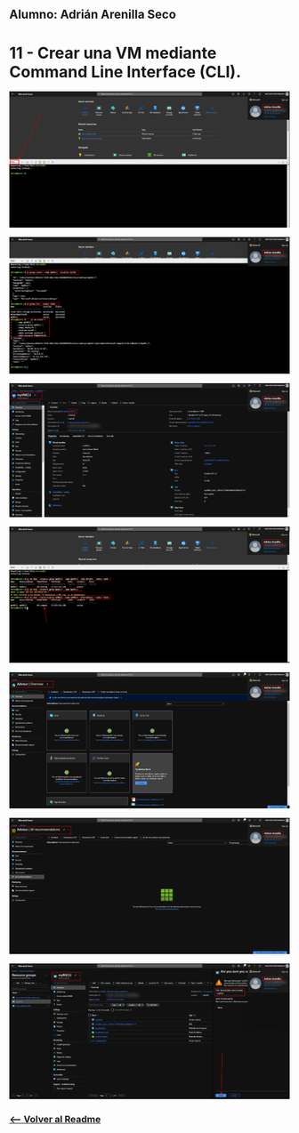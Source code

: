 ## Alumno: Adrián Arenilla Seco

# 11 - Crear una VM mediante Command Line Interface (CLI).

![](Evidencias/11a-VMCLI.png)

![](Evidencias/11b-VMCLI.png)

![](Evidencias/11c-VMCLI.png)

![](Evidencias/11d-VMCLI.png)

![](Evidencias/11e-VMCLI.png)

![](Evidencias/11f-VMCLI.png)

![](Evidencias/11g-VMCLI.png)


### [<-- Volver al Readme](../../Readme.md)


